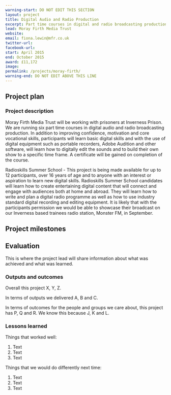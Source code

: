 ```yaml
---
warning-start: DO NOT EDIT THIS SECTION
layout: project
title: Digital Audio and Radio Production
excerpt: Part time courses in digital and radio broadcasting production
lead: Moray Firth Media Trust
website: 
email: fiona.lewin@mfr.co.uk
twitter-url: 
facebook-url: 
start: April 2015
end: October 2015
award: £11,172
image:
permalink: /projects/moray-firth/
warning-end: DO NOT EDIT ABOVE THIS LINE
---
```


## Project plan

### Project description

Moray Firth Media Trust will be working with prisoners at Inverness Prison. We are running six part time courses in digital audio and radio broadcasting production. In addition to improving confidence, motivation and core vocational skills, participants will learn basic digital skills and with the use of digital equipment such as portable recorders, Adobe Audition and other software, will learn how to digitally edit the sounds and to build their own show to a specific time frame. A certificate will be gained on completion of the course.

Radioskills Summer School - This project is being made available for up to 12 participants, over 16 years of age and to anyone with an interest or aspiration to learn new digital skills. Radioskills Summer School candidates will learn how to create entertaining digital content that will connect and engage with audiences both at home and abroad. They will learn how to write and plan a digital radio programme as well as how to use industry standard digital recording and editing equipment. 
It is likely that with the participants permission we would be able to showcase their broadcast on our Inverness based trainees radio station, Monster FM,  in September.


## Project milestones



## Evaluation

This is where the project lead will share information about what was achieved and what was learned.

### Outputs and outcomes

Overall this project X, Y, Z.

In terms of outputs we delivered A, B and C.

In terms of outcomes for the people and groups we care about, this project has P, Q and R. We know this because J, K and L.

### Lessons learned

Things that worked well:

1. Text
2. Text
3. Text

Things that we would do differently next time:

1. Text
2. Text
3. Text
